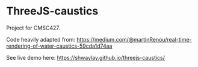 # ThreeJS-caustics
Project for CMSC427.

Code heavily adapted from: https://medium.com/@martinRenou/real-time-rendering-of-water-caustics-59cda1d74aa

See live demo here: https://shwaylay.github.io/threejs-caustics/
